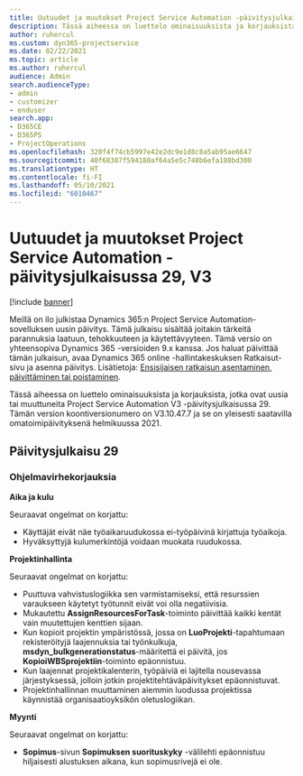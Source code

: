 ```yaml
---
title: Uutuudet ja muutokset Project Service Automation -päivitysjulkaisussa 29, V3
description: Tässä aiheessa on luettelo ominaisuuksista ja korjauksista, jotka ovat käytettävissä Project Service Automation -päivitysjulkaisussa 29, V3.
author: ruhercul
ms.custom: dyn365-projectservice
ms.date: 02/22/2021
ms.topic: article
ms.author: ruhercul
audience: Admin
search.audienceType:
- admin
- customizer
- enduser
search.app:
- D365CE
- D365PS
- ProjectOperations
ms.openlocfilehash: 320f4f74cb5997e42e2dc9e1d8c8a5ab95ae6647
ms.sourcegitcommit: 40f68387f594180af64a5e5c748b6efa188bd300
ms.translationtype: HT
ms.contentlocale: fi-FI
ms.lasthandoff: 05/10/2021
ms.locfileid: "6010467"
---
```

# <a name="whats-new-or-changed-in-project-service-automation-update-release-29-v3"></a>Uutuudet ja muutokset Project Service Automation -päivitysjulkaisussa 29, V3

[!include [banner](../includes/psa-now-project-operations.md)]

Meillä on ilo julkistaa Dynamics 365:n Project Service Automation-sovelluksen uusin päivitys. Tämä julkaisu sisältää joitakin tärkeitä parannuksia laatuun, tehokkuuteen ja käytettävyyteen. Tämä versio on yhteensopiva Dynamics 365 -versioiden 9.x kanssa. Jos haluat päivittää tämän julkaisun, avaa Dynamics 365 online -hallintakeskuksen Ratkaisut-sivu ja asenna päivitys. Lisätietoja: [Ensisijaisen ratkaisun asentaminen, päivittäminen tai poistaminen](/power-platform/admin/install-remove-preferred-solution).

Tässä aiheessa on luettelo ominaisuuksista ja korjauksista, jotka ovat uusia tai muuttuneita Project Service Automation V3 -päivitysjulkaisussa 29. Tämän version koontiversionumero on V3.10.47.7 ja se on yleisesti saatavilla omatoimipäivityksenä helmikuussa 2021.

## <a name="update-release-29"></a>Päivitysjulkaisu 29

### <a name="bug-fixes"></a>Ohjelmavirhekorjauksia

**Aika ja kulu**

Seuraavat ongelmat on korjattu:

- Käyttäjät eivät näe työaikaruudukossa ei-työpäivinä kirjattuja työaikoja.
- Hyväksyttyjä kulumerkintöjä voidaan muokata ruudukossa.

**Projektinhallinta**

Seuraavat ongelmat on korjattu:

- Puuttuva vahvistuslogiikka sen varmistamiseksi, että resurssien varaukseen käytetyt työtunnit eivät voi olla negatiivisia.
- Mukautettu **AssignResourcesForTask**-toiminto päivittää kaikki kentät vain muutettujen kenttien sijaan.
- Kun kopioit projektin ympäristössä, jossa on **LuoProjekti**-tapahtumaan rekisteröityjä laajennuksia tai työnkulkuja, **msdyn_bulkgenerationstatus**-määritettä ei päivitä, jos **KopioiWBSprojektiin**-toiminto epäonnistuu.
- Kun laajennat projektikalenterin, työpäiviä ei lajitella nousevassa järjestyksessä, jolloin jotkin projektitehtäväpäivitykset epäonnistuvat.
- Projektinhallinnan muuttaminen aiemmin luodussa projektissa käynnistää organisaatioyksikön oletuslogiikan.

**Myynti**

Seuraavat ongelmat on korjattu:

- **Sopimus**-sivun **Sopimuksen suorituskyky** -välilehti epäonnistuu hiljaisesti alustuksen aikana, kun sopimusrivejä ei ole.